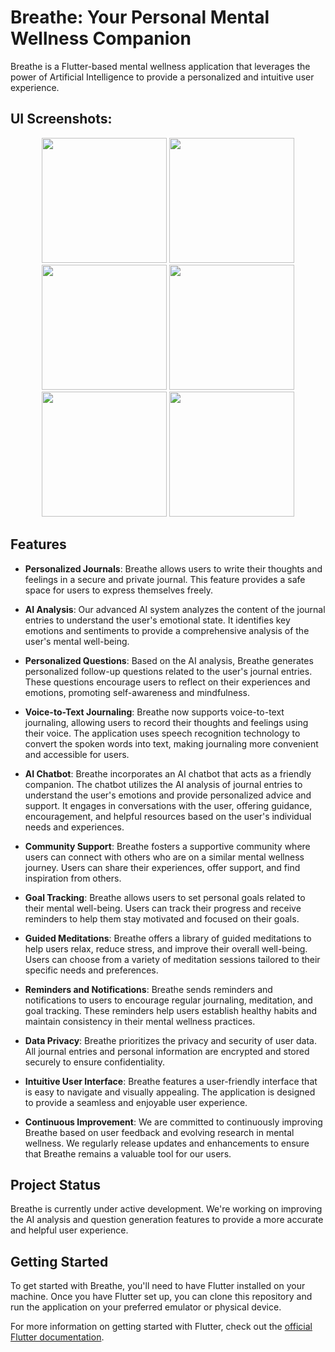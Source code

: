 # Breathe: Your Personal Mental Wellness Companion

Breathe is a Flutter-based mental wellness application that leverages the power of Artificial Intelligence to provide a personalized and intuitive user experience.

## UI Screenshots:

<div align="center">
  <img src="https://github.com/Iyaad-luqman/breathe/assets/86549899/abcd0739-da06-4946-a883-2e081b55bf28" width="200" />
  <img src="https://github.com/Iyaad-luqman/breathe/assets/86549899/39a409af-f34b-442d-9efb-479be32914f4" width="200" />
</div>

<div align="center">
  <img src="https://github.com/Iyaad-luqman/breathe/assets/86549899/9b41786b-2e43-4c5d-bab1-2cfb6526bfde" width="200" />
  <img src="https://github.com/Iyaad-luqman/breathe/assets/86549899/8ad7110a-a373-416b-9956-618f3fc666a9" width="200" />
</div>

<div align="center">
  <img src="https://github.com/Iyaad-luqman/breathe/assets/86549899/a4ade1d4-caa3-43ee-936d-0ac1eab28def" width="200" />
  <img src="https://github.com/Iyaad-luqman/breathe/assets/86549899/9c2d76e3-2b8a-4252-8bf8-7755abd15594" width="200" />
</div>


## Features

- **Personalized Journals**: Breathe allows users to write their thoughts and feelings in a secure and private journal. This feature provides a safe space for users to express themselves freely.

- **AI Analysis**: Our advanced AI system analyzes the content of the journal entries to understand the user's emotional state. It identifies key emotions and sentiments to provide a comprehensive analysis of the user's mental well-being.

- **Personalized Questions**: Based on the AI analysis, Breathe generates personalized follow-up questions related to the user's journal entries. These questions encourage users to reflect on their experiences and emotions, promoting self-awareness and mindfulness.

- **Voice-to-Text Journaling**: Breathe now supports voice-to-text journaling, allowing users to record their thoughts and feelings using their voice. The application uses speech recognition technology to convert the spoken words into text, making journaling more convenient and accessible for users.

- **AI Chatbot**: Breathe incorporates an AI chatbot that acts as a friendly companion. The chatbot utilizes the AI analysis of journal entries to understand the user's emotions and provide personalized advice and support. It engages in conversations with the user, offering guidance, encouragement, and helpful resources based on the user's individual needs and experiences.

- **Community Support**: Breathe fosters a supportive community where users can connect with others who are on a similar mental wellness journey. Users can share their experiences, offer support, and find inspiration from others.

- **Goal Tracking**: Breathe allows users to set personal goals related to their mental well-being. Users can track their progress and receive reminders to help them stay motivated and focused on their goals.

- **Guided Meditations**: Breathe offers a library of guided meditations to help users relax, reduce stress, and improve their overall well-being. Users can choose from a variety of meditation sessions tailored to their specific needs and preferences.

- **Reminders and Notifications**: Breathe sends reminders and notifications to users to encourage regular journaling, meditation, and goal tracking. These reminders help users establish healthy habits and maintain consistency in their mental wellness practices.

- **Data Privacy**: Breathe prioritizes the privacy and security of user data. All journal entries and personal information are encrypted and stored securely to ensure confidentiality.

- **Intuitive User Interface**: Breathe features a user-friendly interface that is easy to navigate and visually appealing. The application is designed to provide a seamless and enjoyable user experience.

- **Continuous Improvement**: We are committed to continuously improving Breathe based on user feedback and evolving research in mental wellness. We regularly release updates and enhancements to ensure that Breathe remains a valuable tool for our users.


## Project Status

Breathe is currently under active development. We're working on improving the AI analysis and question generation features to provide a more accurate and helpful user experience.

## Getting Started

To get started with Breathe, you'll need to have Flutter installed on your machine. Once you have Flutter set up, you can clone this repository and run the application on your preferred emulator or physical device.

For more information on getting started with Flutter, check out the [official Flutter documentation](https://docs.flutter.dev/).

